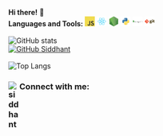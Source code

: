 **Hi there!** :wave: 
</br>
**Languages and Tools:**
<code><img height="20" src="https://raw.githubusercontent.com/github/explore/80688e429a7d4ef2fca1e82350fe8e3517d3494d/topics/javascript/javascript.png"></code>
<code><img height="20" src="https://raw.githubusercontent.com/github/explore/80688e429a7d4ef2fca1e82350fe8e3517d3494d/topics/react/react.png"></code>
<code><img height="20" src="https://raw.githubusercontent.com/github/explore/80688e429a7d4ef2fca1e82350fe8e3517d3494d/topics/nodejs/nodejs.png"></code>
<code><img height="20" src="https://raw.githubusercontent.com/github/explore/80688e429a7d4ef2fca1e82350fe8e3517d3494d/topics/python/python.png"></code>
<code><img height="20" src="https://raw.githubusercontent.com/github/explore/80688e429a7d4ef2fca1e82350fe8e3517d3494d/topics/mongodb/mongodb.png"></code>
<code><img height="20" src="https://raw.githubusercontent.com/github/explore/80688e429a7d4ef2fca1e82350fe8e3517d3494d/topics/git/git.png"></code>
</br>
</br>
![GitHub stats](https://github-readme-stats.vercel.app/api?username=sidk003&show_icons=true)
</br>
[![GitHub Siddhant](https://img.shields.io/github/followers/sidk003?label=follow&style=social)](https://github.com/sidk003)
</br>
</br>
![Top Langs](https://github-readme-stats.vercel.app/api/top-langs/?username=sidk003&theme=tokyonight)

### Connect with me: [<img align="left" alt="siddhant" width="22px" src="https://cdn.jsdelivr.net/npm/simple-icons@v3/icons/linkedin.svg" />](https://www.linkedin.com/in/siddhant-kulshrestha-272734155/)
</br>
